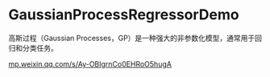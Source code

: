 # GaussianProcessRegressorDemo
高斯过程（Gaussian Processes，GP）是一种强大的非参数化模型，通常用于回归和分类任务。

[mp.weixin.qq.com/s/Ay-OBIgrnCo0EHRoO5hugA](https://mp.weixin.qq.com/s/Ay-OBIgrnCo0EHRoO5hugA)
